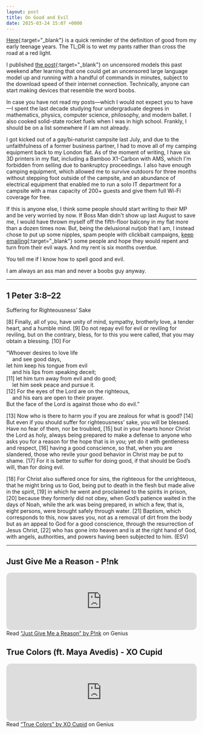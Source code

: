 ```yaml
---
layout: post
title: On Good and Evil
date: 2025-03-24 15:07 +0000
---
```


[Here](../on-background-music/#definition-of-good){:target="_blank"} is a quick reminder of the definition of good from my early teenage years. The TL;DR is to wet my pants rather than cross the road at a red light.

I published [the post](https://uncensoredmodels.com){:target="_blank"} on uncensored models this past weekend after learning that one could get an uncensored large language model up and running with a handful of commands in minutes, subject to the download speed of their internet connection. Technically, anyone can start making devices that resemble the word boobs.

In case you have not read my posts—which I would not expect you to have—I spent the last decade studying four undergraduate degrees in mathematics, physics, computer science, philosophy, and modern ballet. I also cooked solid-state rocket fuels when I was in high school. Frankly, I should be on a list somewhere if I am not already.

I got kicked out of a gay/bi-naturist campsite last July, and due to the unfaithfulness of a former business partner, I had to move all of my camping equipment back to my London flat. As of the moment of writing, I have six 3D printers in my flat, including a Bamboo X1-Carbon with AMS, which I'm forbidden from selling due to bankruptcy proceedings. I also have enough camping equipment, which allowed me to survive outdoors for three months without stepping foot outside of the campsite, and an abundance of electrical equipment that enabled me to run a solo IT department for a campsite with a max capacity of 200+ guests and give them full Wi-Fi coverage for free.

If this is anyone else, I think some people should start writing to their MP and be very worried by now. If Boss Man didn't show up last August to save me, I would have thrown myself off the fifth-floor balcony in my flat more than a dozen times now. But, being the delusional nutjob that I am, I instead chose to put up some nipples, spam people with clickbait campaigns, [keep emailing](../on-forgiveness/){:target="_blank"} some people and hope they would repent and turn from their evil ways. And my rent is six months overdue.

You tell me if I know how to spell good and evil.

I am always an ass man and never a boobs guy anyway.

---

## 1 Peter 3:8–22

Suffering for Righteousness’ Sake

[8] Finally, all of you, have unity of mind, sympathy, brotherly love, a tender heart, and a humble mind. [9] Do not repay evil for evil or reviling for reviling, but on the contrary, bless, for to this you were called, that you may obtain a blessing. [10] For

 “Whoever desires to love life  
  &nbsp;&nbsp;&nbsp;&nbsp;and see good days,  
 let him keep his tongue from evil  
  &nbsp;&nbsp;&nbsp;&nbsp;and his lips from speaking deceit;  
 [11] let him turn away from evil and do good;  
  &nbsp;&nbsp;&nbsp;&nbsp;let him seek peace and pursue it.  
 [12] For the eyes of the Lord are on the righteous,  
  &nbsp;&nbsp;&nbsp;&nbsp;and his ears are open to their prayer.  
 But the face of the Lord is against those who do evil.”  

 [13] Now who is there to harm you if you are zealous for what is good? [14] But even if you should suffer for righteousness’ sake, you will be blessed. Have no fear of them, nor be troubled, [15] but in your hearts honor Christ the Lord as holy, always being prepared to make a defense to anyone who asks you for a reason for the hope that is in you; yet do it with gentleness and respect, [16] having a good conscience, so that, when you are slandered, those who revile your good behavior in Christ may be put to shame. [17] For it is better to suffer for doing good, if that should be God’s will, than for doing evil.

[18] For Christ also suffered once for sins, the righteous for the unrighteous, that he might bring us to God, being put to death in the flesh but made alive in the spirit, [19] in which he went and proclaimed to the spirits in prison, [20] because they formerly did not obey, when God’s patience waited in the days of Noah, while the ark was being prepared, in which a few, that is, eight persons, were brought safely through water. [21] Baptism, which corresponds to this, now saves you, not as a removal of dirt from the body but as an appeal to God for a good conscience, through the resurrection of Jesus Christ, [22] who has gone into heaven and is at the right hand of God, with angels, authorities, and powers having been subjected to him. (ESV)

---

## Just Give Me a Reason - P!nk

<iframe style="border-radius:12px" src="https://open.spotify.com/embed/track/1mKXFLRA179hdOWQBwUk9e?utm_source=generator&theme=0" width="100%" height="152" frameBorder="0" allowfullscreen="" allow="autoplay; clipboard-write; encrypted-media; fullscreen; picture-in-picture" loading="lazy"></iframe>

<div id='rg_embed_link_108589' class='rg_embed_link' data-song-id='108589'>Read <a href='https://genius.com/P-nk-just-give-me-a-reason-lyrics'>“Just Give Me a Reason” by P!nk</a> on Genius</div> <script crossorigin src='https://genius.com/songs/108589/embed.js'></script>

## True Colors (ft. Maya Avedis) - XO Cupid

<iframe style="border-radius:12px" src="https://open.spotify.com/embed/track/4AMY0oGSt7vZwgxDnHCJBr?utm_source=generator&theme=0" width="100%" height="152" frameBorder="0" allowfullscreen="" allow="autoplay; clipboard-write; encrypted-media; fullscreen; picture-in-picture" loading="lazy"></iframe>

<div id='rg_embed_link_3988413' class='rg_embed_link' data-song-id='3988413'>Read <a href='https://genius.com/Xo-cupid-true-colors-lyrics'>“True Colors” by XO Cupid</a> on Genius</div> <script crossorigin src='https://genius.com/songs/3988413/embed.js'></script>
